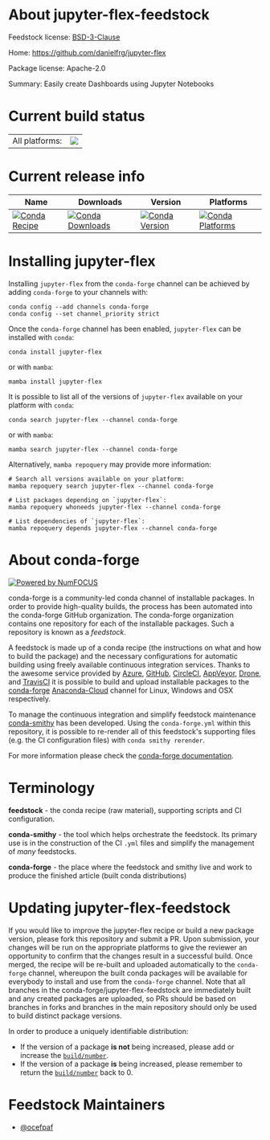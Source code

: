 About jupyter-flex-feedstock
============================

Feedstock license: [BSD-3-Clause](https://github.com/conda-forge/jupyter-flex-feedstock/blob/main/LICENSE.txt)

Home: https://github.com/danielfrg/jupyter-flex

Package license: Apache-2.0

Summary: Easily create Dashboards using Jupyter Notebooks

Current build status
====================


<table><tr><td>All platforms:</td>
    <td>
      <a href="https://dev.azure.com/conda-forge/feedstock-builds/_build/latest?definitionId=10802&branchName=main">
        <img src="https://dev.azure.com/conda-forge/feedstock-builds/_apis/build/status/jupyter-flex-feedstock?branchName=main">
      </a>
    </td>
  </tr>
</table>

Current release info
====================

| Name | Downloads | Version | Platforms |
| --- | --- | --- | --- |
| [![Conda Recipe](https://img.shields.io/badge/recipe-jupyter--flex-green.svg)](https://anaconda.org/conda-forge/jupyter-flex) | [![Conda Downloads](https://img.shields.io/conda/dn/conda-forge/jupyter-flex.svg)](https://anaconda.org/conda-forge/jupyter-flex) | [![Conda Version](https://img.shields.io/conda/vn/conda-forge/jupyter-flex.svg)](https://anaconda.org/conda-forge/jupyter-flex) | [![Conda Platforms](https://img.shields.io/conda/pn/conda-forge/jupyter-flex.svg)](https://anaconda.org/conda-forge/jupyter-flex) |

Installing jupyter-flex
=======================

Installing `jupyter-flex` from the `conda-forge` channel can be achieved by adding `conda-forge` to your channels with:

```
conda config --add channels conda-forge
conda config --set channel_priority strict
```

Once the `conda-forge` channel has been enabled, `jupyter-flex` can be installed with `conda`:

```
conda install jupyter-flex
```

or with `mamba`:

```
mamba install jupyter-flex
```

It is possible to list all of the versions of `jupyter-flex` available on your platform with `conda`:

```
conda search jupyter-flex --channel conda-forge
```

or with `mamba`:

```
mamba search jupyter-flex --channel conda-forge
```

Alternatively, `mamba repoquery` may provide more information:

```
# Search all versions available on your platform:
mamba repoquery search jupyter-flex --channel conda-forge

# List packages depending on `jupyter-flex`:
mamba repoquery whoneeds jupyter-flex --channel conda-forge

# List dependencies of `jupyter-flex`:
mamba repoquery depends jupyter-flex --channel conda-forge
```


About conda-forge
=================

[![Powered by
NumFOCUS](https://img.shields.io/badge/powered%20by-NumFOCUS-orange.svg?style=flat&colorA=E1523D&colorB=007D8A)](https://numfocus.org)

conda-forge is a community-led conda channel of installable packages.
In order to provide high-quality builds, the process has been automated into the
conda-forge GitHub organization. The conda-forge organization contains one repository
for each of the installable packages. Such a repository is known as a *feedstock*.

A feedstock is made up of a conda recipe (the instructions on what and how to build
the package) and the necessary configurations for automatic building using freely
available continuous integration services. Thanks to the awesome service provided by
[Azure](https://azure.microsoft.com/en-us/services/devops/), [GitHub](https://github.com/),
[CircleCI](https://circleci.com/), [AppVeyor](https://www.appveyor.com/),
[Drone](https://cloud.drone.io/welcome), and [TravisCI](https://travis-ci.com/)
it is possible to build and upload installable packages to the
[conda-forge](https://anaconda.org/conda-forge) [Anaconda-Cloud](https://anaconda.org/)
channel for Linux, Windows and OSX respectively.

To manage the continuous integration and simplify feedstock maintenance
[conda-smithy](https://github.com/conda-forge/conda-smithy) has been developed.
Using the ``conda-forge.yml`` within this repository, it is possible to re-render all of
this feedstock's supporting files (e.g. the CI configuration files) with ``conda smithy rerender``.

For more information please check the [conda-forge documentation](https://conda-forge.org/docs/).

Terminology
===========

**feedstock** - the conda recipe (raw material), supporting scripts and CI configuration.

**conda-smithy** - the tool which helps orchestrate the feedstock.
                   Its primary use is in the construction of the CI ``.yml`` files
                   and simplify the management of *many* feedstocks.

**conda-forge** - the place where the feedstock and smithy live and work to
                  produce the finished article (built conda distributions)


Updating jupyter-flex-feedstock
===============================

If you would like to improve the jupyter-flex recipe or build a new
package version, please fork this repository and submit a PR. Upon submission,
your changes will be run on the appropriate platforms to give the reviewer an
opportunity to confirm that the changes result in a successful build. Once
merged, the recipe will be re-built and uploaded automatically to the
`conda-forge` channel, whereupon the built conda packages will be available for
everybody to install and use from the `conda-forge` channel.
Note that all branches in the conda-forge/jupyter-flex-feedstock are
immediately built and any created packages are uploaded, so PRs should be based
on branches in forks and branches in the main repository should only be used to
build distinct package versions.

In order to produce a uniquely identifiable distribution:
 * If the version of a package **is not** being increased, please add or increase
   the [``build/number``](https://docs.conda.io/projects/conda-build/en/latest/resources/define-metadata.html#build-number-and-string).
 * If the version of a package **is** being increased, please remember to return
   the [``build/number``](https://docs.conda.io/projects/conda-build/en/latest/resources/define-metadata.html#build-number-and-string)
   back to 0.

Feedstock Maintainers
=====================

* [@ocefpaf](https://github.com/ocefpaf/)

